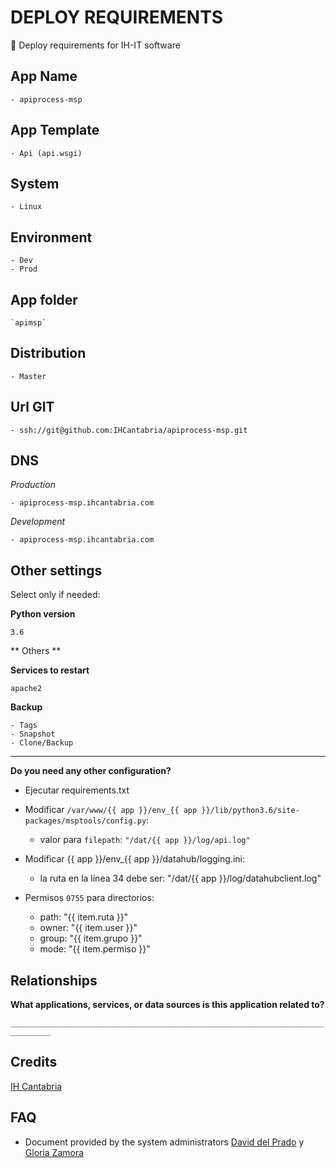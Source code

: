# DEPLOY REQUIREMENTS

🚀 Deploy requirements for IH-IT software

## App Name

    - apiprocess-msp

## App Template

    - Api (api.wsgi)
  

## System

    - Linux

## Environment

    - Dev
    - Prod

## App folder

    `apimsp`

## Distribution

    - Master

## Url GIT

    - ssh://git@github.com:IHCantabria/apiprocess-msp.git

## DNS

_Production_

    - apiprocess-msp.ihcantabria.com

_Development_

    - apiprocess-msp.ihcantabria.com

## Other settings

Select only if needed:

**Python version**

`3.6`

** Others **

**Services to restart**

`apache2`

**Backup**

    - Tags
    - Snapshot
    - Clone/Backup

---

**Do you need any other configuration?**

* Ejecutar requirements.txt


* Modificar `/var/www/{{ app }}/env_{{ app }}/lib/python3.6/site-packages/msptools/config.py`:
    - valor para `filepath`: `"/dat/{{ app }}/log/api.log"`



* Modificar {{ app }}/env_{{ app }}/datahub/logging.ini:

    - la ruta en la línea 34 debe ser: "/dat/{{ app }}/log/datahubclient.log"



* Permisos `0755` para directorios:
    - path: "{{ item.ruta }}"
    - owner: "{{ item.user }}"
    - group: "{{ item.grupo }}"
    - mode: "{{ item.permiso }}"
    

## Relationships

**What applications, services, or data sources is this application related to?**

`_______________________________________________________________________________`

## Credits

[IH Cantabria](https://github.com/IHCantabria)

## FAQ

- Document provided by the system administrators [David del Prado](https://ihcantabria.com/directorio-personal/tecnologo/david-del-prado-secadas/) y [Gloria Zamora](https://ihcantabria.com/directorio-personal/tecnologo/gloria-zamora/)
